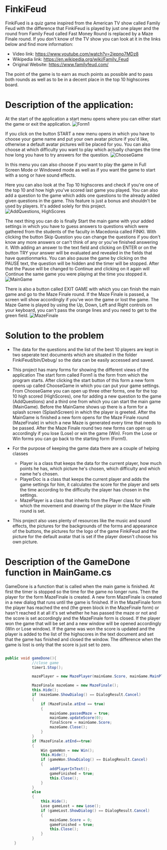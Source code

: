 # FinkiFeud

FinkiFued is a quiz game inspired from the American TV show called Family Feud with the difference that FinkiFeud is played by just one player and the round from Family Feud called Fast Money Round is replaced by a Maze Finale round. If you don't know of the TV show you can look at it in the links below and find more information:

* Video link: https://www.youtube.com/watch?v=2jepno7MDz8
* Wikipedia link: https://en.wikipedia.org/wiki/Family_Feud
* Original Website: https://www.familyfeud.com/

The point of the game is to earn as much points as possible and to pass both rounds as well as to be in a decent place in the top 10 highscores board.

# Description of the application:

At the start of the application a start menu opens where you can either start the game or exit the application.
![Form1](https://i.imgur.com/BWysso7.png)

If you click on the button START a new menu opens in which you have to choose your game name and put your own avatar picture if you'd like, otherwise a default avatar pictures will be placed for you. You can also choose at which difficulty you want to play which actually changes the time how long you have to try answers for the question.
![ChooseGame](https://i.imgur.com/vvdX8yI.png)

In this menu you can also choose if you want to play the game in Full Screen Mode or Windowed mode as well as if you want the game to start with a song or have sound effects. 

Here you can also look at the Top 10 highscores and check if you're one of the top 10 and how high you've scored last game you played. You can also add a question to the game which adds one questions to the already added given questions in the game. This feature is just a bonus and shouldn't be used by players. It's added solely for this project.
![AddQuestions, HighScores](https://i.imgur.com/XEylzgd.png)

The next thing you can do is finally Start the main game with your added settings in which you have to guess answers to questions which were gathered from the students of the faculty in Macedonia called FINKI. With clicking the button Skip Question you can change the questions if you don't know any more answers or can't think of any or you've finished answering it. With adding an answer to the text field and clicking on ENTER or on the button TRY your answer will be evaluated and revealed in the fields that have questionmarks. You can also pause the game by clicking on the PAUSE text, the question will be hidden and the timer will be stopped. After that the Pause will be changed to Continue and clicking on it again will Continue the same game you were playing at the time you stopped it.
![MainGame](https://i.imgur.com/46NjgS6.png)

There is also a button called EXIT GAME with which you can finish the main game and go to the Maze Finale round. If the Maze Finale is passed, a screen will show accordingly if you've won the game or lost the game. The Maze Game is played by using the Up, Down, Left and Right controls on your keyboard, you can't pass the orange lines and you need to get to the green field.
![MazeFinale](https://i.imgur.com/fRBQTgK.png)


# Solution to the problem

* The data for the questions and the list of the best 10 players are kept in two seperate text documents which are situated in the folder FinkiFeud/bin/Debug/ so the data can be easily accessed and saved. 

* This project has many forms for showing the different views of the application
The start form called Form1 is the form from which the program starts. After clicking the start button of this form a new form opens up called ChooseGame in which you can put your game settings. From ChooseGame you can open up three other forms, one for the top 10 high scored (HighScores), one for adding a new question to the game (AddQuestions) and a third one from which you can start the main game (MainGame). Before the MainGame shows up there is a form for a splash screen (SplashScreen) in which the player is greeted. After the MainGame is finished a new form opens for the Maze Finale round (MazeFinale) in which a new Maze is generated every time that needs to be passed. After the Maze Finale round two new forms can open up accordingly if you lose (Lose) or win the game (Win). From the Lose or Win forms you can go back to the starting form (Form1).

* For the purpose of keeping the game data there are a couple of helping classes
  * Player is a class that keeps the data for the current player, how much points he has, which picture he's chosen, which difficulty and which name he's chosen. 
  * PlayerDoc is a class that keeps the current player and adds the game settings for him, it calculates the score for the player and sets the time according to the difficulty the player has chosen in the settings.
  * MazePlayer is a class that inherits from the Player class for with which the movement and drawing of the player in the Maze Finale round is set.
  
* This project also uses plenty of resources like the music and sound effects, the pictures for the backgrounds of the forms and appearance of the buttons, the pictures for the logo of the game FinkiFeud and the picture for the default avatar that is set if the player doesn't choose his own picture.

# Description of the GameDone function in MainGame.cs

GameDone is a function that is called when the main game is finished. At first the timer is stopped so the time for the game no longer runs. Then the player for the form MazeFinale is created. A new form MazeFinale is created in a new dialog that runs until the game is finished. If in the MazeFinale form the player has reached the end (the green block in the MazeFinale form) or hasn't reached it at all it's set whether he has passed the maze or not and the score is set accordingly and the MazeFinale form is closed. If the player won the game that will be set and a new window will be opened accordingly (Win or Lose window). If the game was won the score is updated and the player is added to the list of the highscores in the text document and set that the game has finished and closed the window. The difference when the game is lost is only that the score is just set to zero.

```c# 

public void gameDone(){
            //close game
            timer1.Stop();

            mazePlayer = new MazePlayer(mainGame.Score, mainGame.MainPlayer.Name, mainGame.MainPlayer.Difficulty, mainGame.MainPlayer.PlayerIcon, new Point(0, 0));

            MazeFinale mazeGame = new MazeFinale();
            this.Hide();
            if (mazeGame.ShowDialog() == DialogResult.Cancel)
            {
                if (MazeFinale.atEnd == true)
                {
                    mainGame.passedMaze = true;
                    mainGame.updateScore(0);
                    finalScore = mainGame.Score;
                    mazeGame.Close();
                }
            }
            if (MazeFinale.atEnd==true)
            {
                Win gameWon = new Win();
                this.Hide();
                if (gameWon.ShowDialog() == DialogResult.Cancel)
                {
                    addPlayerInText();
                    gameFinished = true;
                    this.Close();
                }
            }
            else
            {
                this.Hide();
                Lose gameLost = new Lose();
                if (gameLost.ShowDialog() == DialogResult.Cancel)
                {
                    mainGame.Score = 0;
                    gameFinished = true;
                    this.Close();
                }
            }
    }
```

